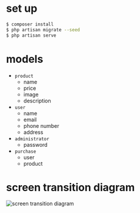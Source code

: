 # set up

```bash
$ composer install
$ php artisan migrate --seed
$ php artisan serve
```

# models
  * `product`
    * name
    * price
    * image
    * description
  * `user`
    * name
    * email
    * phone number
    * address    
  * `administrator`
    * password
  * `purchase`
    * user
    * product

# screen transition diagram
![screen transition diagram](https://user-images.githubusercontent.com/31527437/47481431-8ab63800-d86e-11e8-84c5-bdf7aeff1a19.png)
